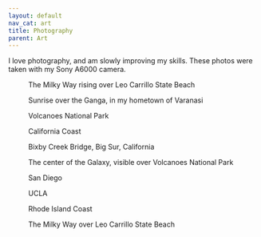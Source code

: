 ```yaml
---
layout: default
nav_cat: art
title: Photography
parent: Art
---
```


I love photography, and am slowly improving my skills. These photos were taken with my Sony A6000 camera.

<figure class="bleed">
	<img src="./1.jpg" alt="" title="" />
    <figcaption>The Milky Way rising over Leo Carrillo State Beach</figcaption>
</figure>

<figure>
	<img src="./2.jpg" alt="" title="" />
    <figcaption>Sunrise over the Ganga, in my hometown of Varanasi</figcaption>
</figure>

<figure>
	<img src="./3.jpg" alt="" title="" />
    <figcaption>Volcanoes National Park</figcaption>
</figure>

<figure>
	<img src="./4.jpg" alt="" title="" />
    <figcaption>California Coast</figcaption>
</figure>

<figure>
	<img src="./5.jpg" alt="" title="" />
    <figcaption>Bixby Creek Bridge, Big Sur, California</figcaption>
</figure>

<figure>
	<img src="./6.jpg" alt="" title="" />
    <figcaption>The center of the Galaxy, visible over Volcanoes National Park</figcaption>
</figure>

<figure>
	<img src="./7.jpg" alt="" title="" />
    <figcaption>San Diego</figcaption>
</figure>

<figure>
	<img src="./8.jpg" alt="" title="" />
    <figcaption>UCLA</figcaption>
</figure>

<figure>
	<img src="./9.jpg" alt="" title="" />
    <figcaption>Rhode Island Coast</figcaption>
</figure>

<figure>
	<img src="./10.jpg" alt="" title="" />
    <figcaption>The Milky Way over Leo Carrillo State Beach</figcaption>
</figure>